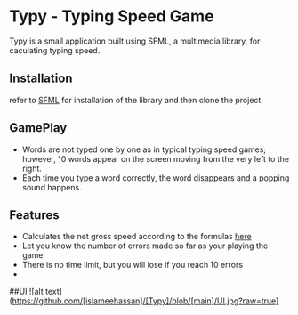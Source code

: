 # Typy - Typing Speed Game

Typy is a small application built using SFML, a multimedia library, for caculating typing speed.

## Installation
refer to [SFML](https://www.sfml-dev.org/) for installation of the library and then clone the project.

## GamePlay
- Words are not typed one by one as in typical typing speed games; however, 10 words appear on the screen moving from the very left to the right.
- Each time you type a word correctly, the word disappears and a popping sound happens.

## Features
- Calculates the net gross speed according to the formulas [here](https://www.speedtypingonline.com/typing-equations)
- Let you know the number of errors made so far as your playing the game
- There is no time limit, but you will lose if you reach 10 errors
- 
##UI
![alt text](https://github.com/[islameehassan]/[Typy]/blob/[main]/UI.jpg?raw=true]